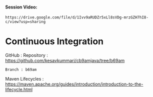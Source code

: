 #### Session Video:
    https://drive.google.com/file/d/1Ivv9aRUDZr5xLl8sVDg-mrzGZH7hI8-c/view?usp=sharing

# Continuous Integration

GitHub :
    Repository : https://github.com/kesavkummari/cb9amjava/tree/b69am

    Branch : b69am

Maven Lifecycles :
    https://maven.apache.org/guides/introduction/introduction-to-the-lifecycle.html